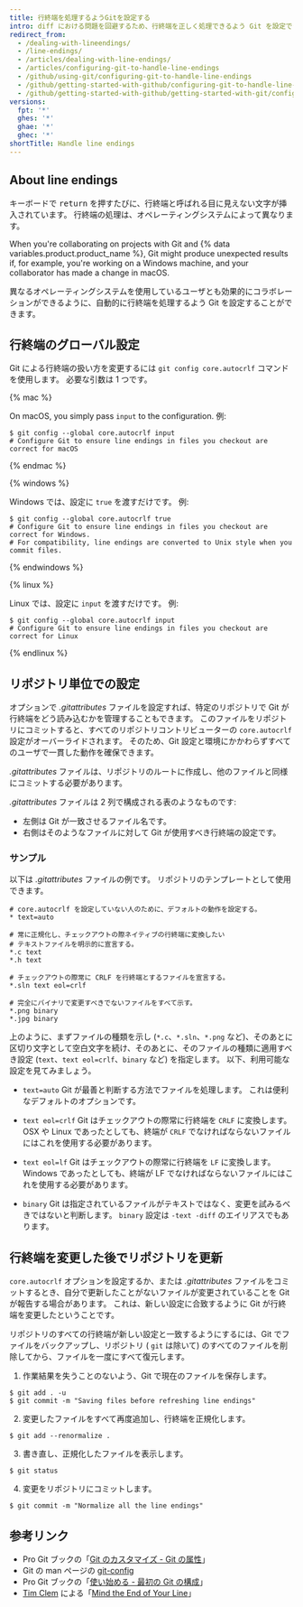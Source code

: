 ```yaml
---
title: 行終端を処理するようGitを設定する
intro: diff における問題を回避するため、行終端を正しく処理できるよう Git を設定できます。
redirect_from:
  - /dealing-with-lineendings/
  - /line-endings/
  - /articles/dealing-with-line-endings/
  - /articles/configuring-git-to-handle-line-endings
  - /github/using-git/configuring-git-to-handle-line-endings
  - /github/getting-started-with-github/configuring-git-to-handle-line-endings
  - /github/getting-started-with-github/getting-started-with-git/configuring-git-to-handle-line-endings
versions:
  fpt: '*'
  ghes: '*'
  ghae: '*'
  ghec: '*'
shortTitle: Handle line endings
---
```


## About line endings
キーボードで <kbd>return</kbd> を押すたびに、行終端と呼ばれる目に見えない文字が挿入されています。 行終端の処理は、オペレーティングシステムによって異なります。

When you're collaborating on projects with Git and {% data variables.product.product_name %}, Git might produce unexpected results if, for example, you're working on a Windows machine, and your collaborator has made a change in macOS.

異なるオペレーティングシステムを使用しているユーザとも効果的にコラボレーションができるように、自動的に行終端を処理するよう Git を設定することができます。

## 行終端のグローバル設定

Git による行終端の扱い方を変更するには `git config core.autocrlf` コマンドを使用します。 必要な引数は 1 つです。

{% mac %}

On macOS, you simply pass `input` to the configuration. 例:

```shell
$ git config --global core.autocrlf input
# Configure Git to ensure line endings in files you checkout are correct for macOS
```

{% endmac %}

{% windows %}

Windows では、設定に `true` を渡すだけです。 例:

```shell
$ git config --global core.autocrlf true
# Configure Git to ensure line endings in files you checkout are correct for Windows.
# For compatibility, line endings are converted to Unix style when you commit files.
```

{% endwindows %}

{% linux %}

Linux では、設定に `input` を渡すだけです。 例:

```shell
$ git config --global core.autocrlf input
# Configure Git to ensure line endings in files you checkout are correct for Linux
```

{% endlinux %}

## リポジトリ単位での設定

オプションで *.gitattributes* ファイルを設定すれば、特定のリポジトリで Git が行終端をどう読み込むかを管理することもできます。 このファイルをリポジトリにコミットすると、すべてのリポジトリコントリビューターの `core.autocrlf` 設定がオーバーライドされます。 そのため、Git 設定と環境にかかわらずすべてのユーザで一貫した動作を確保できます。

*.gitattributes* ファイルは、リポジトリのルートに作成し、他のファイルと同様にコミットする必要があります。

*.gitattributes* ファイルは 2 列で構成される表のようなものです:

* 左側は Git が一致させるファイル名です。
* 右側はそのようなファイルに対して Git が使用すべき行終端の設定です。

### サンプル

以下は *.gitattributes* ファイルの例です。 リポジトリのテンプレートとして使用できます。

```
# core.autocrlf を設定していない人のために、デフォルトの動作を設定する。
* text=auto

# 常に正規化し、チェックアウトの際ネイティブの行終端に変換したい
# テキストファイルを明示的に宣言する。
*.c text
*.h text

# チェックアウトの際常に CRLF を行終端とするファイルを宣言する。
*.sln text eol=crlf

# 完全にバイナリで変更すべきでないファイルをすべて示す。
*.png binary
*.jpg binary
```

上のように、まずファイルの種類を示し (`*.c`、`*.sln`、`*.png` など)、そのあとに区切り文字として空白文字を続け、そのあとに、そのファイルの種類に適用すべき設定 (`text`、`text eol=crlf`、`binary` など) を指定します。 以下、利用可能な設定を見てみましょう。

- `text=auto` Git が最善と判断する方法でファイルを処理します。 これは便利なデフォルトのオプションです。

- `text eol=crlf` Git はチェックアウトの際常に行終端を `CRLF` に変換します。 OSX や Linux であったとしても、終端が `CRLF` でなければならないファイルにはこれを使用する必要があります。

- `text eol=lf` Git はチェックアウトの際常に行終端を `LF` に変換します。 Windows であったとしても、終端が LF でなければならないファイルにはこれを使用する必要があります。

- `binary` Git は指定されているファイルがテキストではなく、変更を試みるべきではないと判断します。 `binary` 設定は `-text -diff` のエイリアスでもあります。

## 行終端を変更した後でリポジトリを更新

`core.autocrlf` オプションを設定するか、または *.gitattributes* ファイルをコミットするとき、自分で更新したことがないファイルが変更されていることを Git が報告する場合があります。 これは、新しい設定に合致するように Git が行終端を変更したということです。

リポジトリのすべての行終端が新しい設定と一致するようにするには、Git でファイルをバックアップし、リポジトリ ( `git` は除いて) のすべてのファイルを削除してから、ファイルを一度にすべて復元します。

1. 作業結果を失うことのないよう、Git で現在のファイルを保存します。
  ```shell
  $ git add . -u
  $ git commit -m "Saving files before refreshing line endings"
  ```
2. 変更したファイルをすべて再度追加し、行終端を正規化します。
  ```shell
  $ git add --renormalize .
  ```
3. 書き直し、正規化したファイルを表示します。
  ```shell
  $ git status
  ```
4. 変更をリポジトリにコミットします。
  ```shell
  $ git commit -m "Normalize all the line endings"
  ```

## 参考リンク

- Pro Git ブックの「[Git のカスタマイズ - Git の属性](https://git-scm.com/book/en/Customizing-Git-Git-Attributes)」
- Git の man ページの [git-config](https://git-scm.com/docs/git-config)
- Pro Git ブックの「[使い始める - 最初の Git の構成](https://git-scm.com/book/en/Getting-Started-First-Time-Git-Setup)」
- [Tim Clem](https://github.com/tclem) による「[Mind the End of Your Line](http://adaptivepatchwork.com/2012/03/01/mind-the-end-of-your-line/)」
